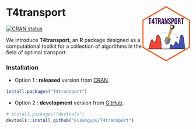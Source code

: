 
<!-- README.md is generated from README.Rmd. Please edit that file -->

# T4transport <a href='https://kisungyou.com/T4transport/'><img src='man/figures/logo.png' align="right" width="130" /></a>

<!-- badges: start -->

[![CRAN
status](https://www.r-pkg.org/badges/version/T4transport)](https://CRAN.R-project.org/package=T4transport)
<!-- badges: end -->

We introduce **T4transport**, an **R** package designed as a
computational toolkit for a collection of algorithms in the field of
optimal transport.

### Installation

-   Option 1 : **released** version from
    [CRAN](https://CRAN.R-project.org).

``` r
install.packages("T4transport")
```

-   Option 2 : **development** version from
    [GitHub](https://github.com/).

``` r
# install.packages("devtools")
devtools::install_github("kisungyou/T4transport")
```
